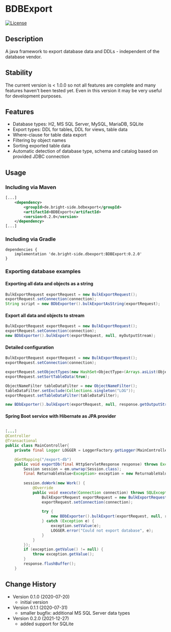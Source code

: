 # BDBExport
[![License](https://img.shields.io/badge/License-Apache%202.0-blue.svg)](https://opensource.org/licenses/Apache-2.0)
 
## Description
A java framework to export database data and DDLs - independent of the database vendor. 

## Stability
The current version is < 1.0.0 so not all features are complete and many features haven't been tested yet. Even in this version it may be very useful for development purposes.
 
## Features
 - Database types: H2, MS SQL Server, MySQL, MariaDB, SQLite
 - Export types: DDL for tables, DDL for views, table data
 - Where-clause for table data export
 - Filtering by object names
 - Sorting exported table data
 - Automatic detection of database type, schema and catalog based on provided JDBC connection

## Usage
### Including via Maven
```xml
[...]
	<dependency>
		<groupId>de.bright-side.bdbexport</groupId>
		<artifactId>BDBExport</artifactId>
		<version>0.2.0</version>
	</dependency>
[...]
```

### Including via Gradle
```
dependencies {
    implementation 'de.bright-side.dbexport:BDBExport:0.2.0'
}
```

### Exporting database examples
#### Exporting all data and objects as a string
```java
BulkExportRequest exportRequest = new BulkExportRequest();
exportRequest.setConnection(connection);
String script = new BDbExporter().bulkExportAsString(exportRequest);
```


#### Export all data and objects to stream
```java
BulkExportRequest exportRequest = new BulkExportRequest();
exportRequest.setConnection(connection);
new BDbExporter().bulkExport(exportRequest, null, myOutputStream);
```

#### Detailed configuration
```java
BulkExportRequest exportRequest = new BulkExportRequest();
exportRequest.setConnection(connection);

exportRequest.setObjectTypes(new HashSet<ObjectType>(Arrays.asList(ObjectType.TABLE_DDL, ObjectType.TABLE_DATA)));
exportRequest.setSortTableData(true);

ObjectNameFilter tableDataFilter = new ObjectNameFilter();
tableDataFilter.setExclude(Collections.singleton("LOG"));
exportRequest.setTableDataFilter(tableDataFilter);

new BDbExporter().bulkExport(exportRequest, null, response.getOutputStream());
```

#### Spring Boot service with Hibernate as JPA provider
```java

[...]
@Controller
@Transactional
public class MainController{
	private final Logger LOGGER = LoggerFactory.getLogger(MainController.class);

	@GetMapping("/export-db")
	public void exportDb(final HttpServletResponse response) throws Exception {
		Session session = em.unwrap(Session.class);
		final ReturnableValue<Exception> exception = new ReturnableValue<Exception>(null);
		
		session.doWork(new Work() {
			@Override
			public void execute(Connection connection) throws SQLException {
				BulkExportRequest exportRequest = new BulkExportRequest();
				exportRequest.setConnection(connection);
				
				try {
					new BDbExporter().bulkExport(exportRequest, null, response.getOutputStream());
				} catch (Exception e) {
					exception.setValue(e);
					LOGGER.error("Could not export database", e);
				}
			}
		});
		if (exception.getValue() != null) {
			throw exception.getValue();
		}
		response.flushBuffer();
	}

```



## Change History
 - Version 0.1.0 (2020-07-20)
    - initial version
 - Version 0.1.1 (2020-07-31)
    - smaller bugfix: additional MS SQL Server data types
 - Version 0.2.0 (2021-12-27)
   - added support for SQLite